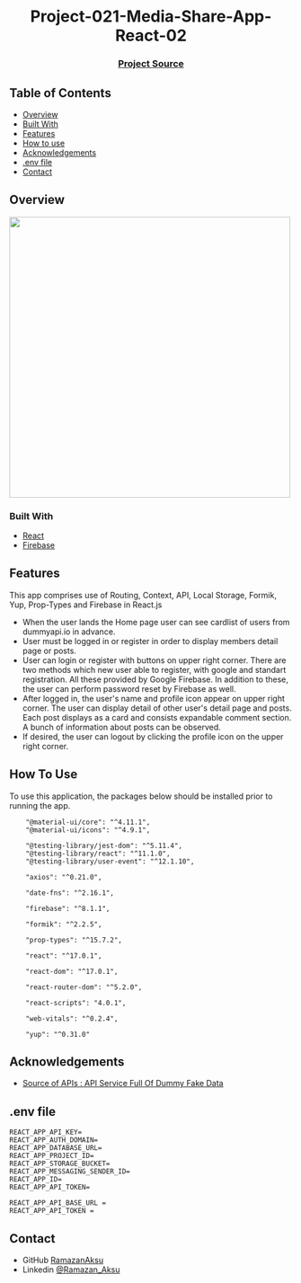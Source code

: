 <h1 align="center">Project-021-Media-Share-App-React-02</h1>


<div align="center">
  <h3>
    <a href="https://github.com/raymondaksu/Project-021-Media-Share-App-React-02.git">
      Project Source
    </a>
 
  </h3>
</div>

<!-- TABLE OF CONTENTS -->

## Table of Contents

- [Overview](#overview)
- [Built With](#built-with)
- [Features](#features)
- [How to use](#how-to-use)
- [Acknowledgements](#acknowledgements)
- [.env file](#.env-file)
- [Contact](#contact)

<!-- OVERVIEW -->

## Overview

<img src="MovieSearchApp.gif" height="500">

### Built With

<!-- This section should list any major frameworks that you built your project using. Here are a few examples.-->

- [React](https://reactjs.org/)
- [Firebase](https://firebase.google.com/?hl=en)


## Features

This app comprises use of Routing, Context, API, Local Storage, Formik, Yup, Prop-Types and Firebase in React.js

- When the user lands the Home page user can see cardlist of users from dummyapi.io in advance.
- User must be logged in or register in order to display members detail page or posts.
- User can login or register with buttons on upper right corner. There are two methods which new user able to register, with google and standart registration. All these provided by Google Firebase. In addition to these, the user can perform password reset by Firebase as well. 
- After logged in, the user's name and profile icon appear on upper right corner. The user can display detail of other user's detail page and posts. Each post displays as a card and consists expandable comment section. A bunch of information about posts can be observed.
- If desired, the user can logout by clicking the profile icon on the upper right corner.

## How To Use

To use this application, the packages below should be installed prior to running the app. 

```
    "@material-ui/core": "^4.11.1",
    "@material-ui/icons": "^4.9.1",
    
    "@testing-library/jest-dom": "^5.11.4",
    "@testing-library/react": "^11.1.0",
    "@testing-library/user-event": "^12.1.10",
    
    "axios": "^0.21.0",
    
    "date-fns": "^2.16.1",
    
    "firebase": "^8.1.1",
    
    "formik": "^2.2.5",
    
    "prop-types": "^15.7.2",
    
    "react": "^17.0.1",
    
    "react-dom": "^17.0.1",
    
    "react-router-dom": "^5.2.0",
    
    "react-scripts": "4.0.1",
    
    "web-vitals": "^0.2.4",
    
    "yup": "^0.31.0"

```

## Acknowledgements

<!-- This section should list any articles or add-ons/plugins that helps you to complete the project. This is optional but it will help you in the future. For exmpale -->

- [Source of APIs : API Service Full Of Dummy Fake Data](https://dummyapi.io/)

## .env file

```
REACT_APP_API_KEY=
REACT_APP_AUTH_DOMAIN=
REACT_APP_DATABASE_URL=
REACT_APP_PROJECT_ID=
REACT_APP_STORAGE_BUCKET=
REACT_APP_MESSAGING_SENDER_ID=
REACT_APP_ID=
REACT_APP_API_TOKEN=

REACT_APP_API_BASE_URL =
REACT_APP_API_TOKEN =
```
## Contact

- GitHub [RamazanAksu](https://github.com/raymondaksu)
- Linkedin [@Ramazan_Aksu](https://www.linkedin.com/in/ramazan-aksu-825b171b7/)

